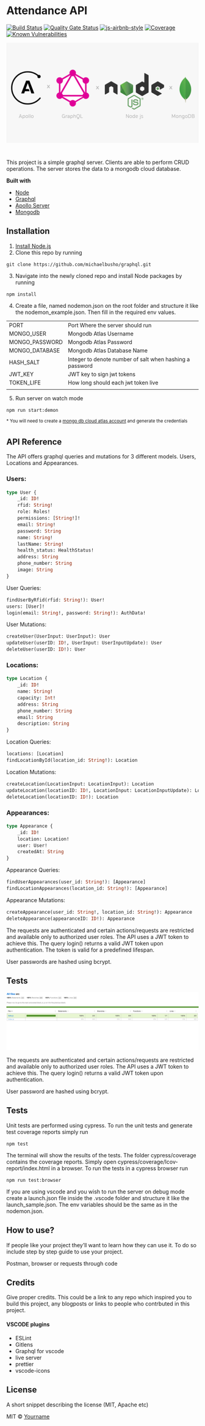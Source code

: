 # Attendance API

[![Build Status](https://img.shields.io/circleci/build/github/michaelbusho/graphql)](https://img.shields.io/circleci/build/github/michaelbusho/graphql)
[![Quality Gate Status](https://sonarcloud.io/api/project_badges/measure?project=michaelbusho_graphql&metric=alert_status)](https://sonarcloud.io/dashboard?id=michaelbusho_graphql)
[![js-airbnb-style](https://img.shields.io/badge/code%20style-airbnb-blue)](https://github.com/airbnb/javascript)
[![Coverage](https://sonarcloud.io/api/project_badges/measure?project=michaelbusho_graphql&metric=coverage)](https://sonarcloud.io/dashboard?id=michaelbusho_graphql)
[![Known Vulnerabilities](https://snyk.io/test/github/michaelbusho/graphql/badge.svg)](https://snyk.io/test/github/michaelbusho/graphql)

![Cover Image](./resources/cover_image.png)

#

This project is a simple graphql server. Clients are able to perform CRUD operations. The server stores the data to a mongodb cloud database.

<b>Built with</b>

- [Node](https://nodejs.org/en/)
- [Graphql](https://graphql.org/)
- [Apollo Server](https://www.apollographql.com/)
- [Mongodb](https://www.mongodb.com/)

## Installation

1. [Install Node.js](https://nodejs.org/en/download/)
2. Clone this repo by running

```
git clone https://github.com/michaelbusho/graphql.git
```

3. Navigate into the newly cloned repo and install Node packages by running

```
npm install
```

4. Create a file, named nodemon.json on the root folder and structure it like the nodemon_example.json. Then fill in the required env values.

|                |                                                          |
| -------------- | -------------------------------------------------------- |
| PORT           | Port Where the server should run                         |
| MONGO_USER     | Mongodb Atlas Username                                   |
| MONGO_PASSWORD | Mongodb Atlas Password                                   |
| MONGO_DATABASE | Mongodb Atlas Database Name                              |
| HASH_SALT      | Integer to denote number of salt when hashing a password |
| JWT_KEY        | JWT key to sign jwt tokens                               |
| TOKEN_LIFE     | How long should each jwt token live                      |
|                |                                                          |

5. Run server on watch mode

```
npm run start:demon
```

<sup>\* You will need to create a [mongo db cloud atlas account](https://www.mongodb.com/cloud/atlas) and generate the credentials</sup>

## API Reference

The API offers graphql queries and mutations for 3 different models. Users, Locations and Appearances.

### Users:

```graphql
type User {
	_id: ID!
	rfid: String!
	role: Roles!
	permissions: [String!]!
	email: String!
	password: String
	name: String!
	lastName: String!
	health_status: HealthStatus!
	address: String
	phone_number: String
	image: String
}
```

User Queries:

```graphql
findUserByRfid(rfid: String!): User!
users: [User]!
login(email: String!, password: String!): AuthData!
```

User Mutations:

```graphql
createUser(UserInput: UserInput): User
updateUser(userID: ID!, UserInput: UserInputUpdate): User
deleteUser(userID: ID!): User
```

### Locations:

```graphql
type Location {
	_id: ID!
	name: String!
	capacity: Int!
	address: String
	phone_number: String
	email: String
	description: String
}
```

Location Queries:

```graphql
locations: [Location]
findLocationById(location_id: String!): Location
```

Location Mutations:

```graphql
createLocation(LocationInput: LocationInput): Location
updateLocation(locationID: ID!, LocationInput: LocationInputUpdate): Location
deleteLocation(locationID: ID!): Location
```

### Appearances:

```graphql
type Appearance {
	_id: ID!
	location: Location!
	user: User!
	createdAt: String
}
```

Appearance Queries:

```graphql
findUserAppearances(user_id: String!): [Appearance]
findLocationAppearances(location_id: String!): [Appearance]
```

Appearance Mutations:

```graphql
createAppearance(user_id: String!, location_id: String!): Appearance
deleteAppearance(appearanceID: ID!): Appearance
```

The requests are authenticated and certain actions/requests are restricted and available only to authorized user roles. The API uses a JWT token to achieve this. The query login() returns a valid JWT token upon authentication. The token is valid for a predefined lifespan.

User passwords are hashed using bcrypt.

## Tests

![Coverage Image](./resources/coverage_image.png)

The requests are authenticated and certain actions/requests are restricted and available only to authorized user roles. The API uses a JWT token to achieve this. The query login() returns a valid JWT token upon authentication.

User password are hashed using bcrypt.

## Tests

Unit tests are performed using cypress. To run the unit tests and generate test coverage reports simply run

```
npm test
```

The terminal will show the results of the tests. The folder cypress/coverage contains the coverage reports. Simply open cypress/coverage/Icov-report/index.html in a browser. To run the tests in a cypress browser run

```
npm run test:browser
```

If you are using vscode and you wish to run the server on debug mode create a launch.json file inside the .vscode folder and structure it like the launch_sample.json. The env variables should be the same as in the nodemon.json.

## How to use?

If people like your project they’ll want to learn how they can use it. To do so include step by step guide to use your project.

Postman, browser or requests through code

## Credits

Give proper credits. This could be a link to any repo which inspired you to build this project, any blogposts or links to people who contrbuted in this project.

#### VSCODE plugins

- ESLint
- Gitlens
- Graphql for vscode
- live server
- prettier
- vscode-icons

## License

A short snippet describing the license (MIT, Apache etc)

MIT © [Yourname]()
